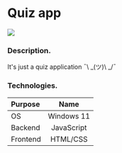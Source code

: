 # Quiz app

![](https://img.shields.io/badge/Development:-complete-green)

### Description.

It's just a quiz application ¯\ _(ツ)\ _/¯

### Technologies.

| **Purpose** |  **Name**  |
| :---------- | :--------: |
| OS          | Windows 11 |
| Backend     | JavaScript |
| Frontend    |  HTML/CSS  |
